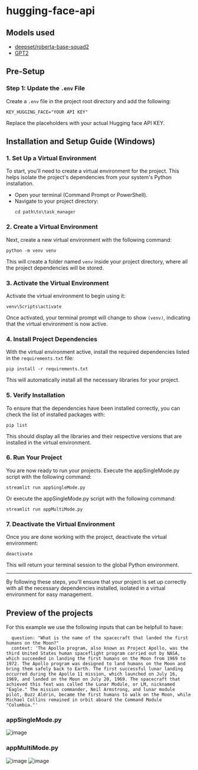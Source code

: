 # hugging-face-api
## Models used
- [deepset/roberta-base-squad2](https://huggingface.co/deepset/roberta-base-squad2)
- [GPT2](https://huggingface.co/docs/transformers/model_doc/gpt2)

## Pre-Setup
### **Step 1: Update the `.env` File**
Create a `.env` file in the project root directory and add the following:
``` 
KEY_HUGGING_FACE="YOUR API KEY"
```

Replace the placeholders with your actual Hugging face API KEY.

## Installation and Setup Guide (Windows)

### 1. Set Up a Virtual Environment

To start, you'll need to create a virtual environment for the project. This helps isolate the project's dependencies from your system's Python installation.

- Open your terminal (Command Prompt or PowerShell).
- Navigate to your project directory:
  ```
  cd path\to\task_manager
  ```

### 2. Create a Virtual Environment

Next, create a new virtual environment with the following command:
  ```
  python -m venv venv
  ``` 
This will create a folder named `venv` inside your project directory, where all the project dependencies will be stored.

### 3. Activate the Virtual Environment

Activate the virtual environment to begin using it:
  ```
  venv\Scripts\activate
  ``` 
Once activated, your terminal prompt will change to show `(venv)`, indicating that the virtual environment is now active.

### 4. Install Project Dependencies

With the virtual environment active, install the required dependencies listed in the `requirements.txt` file:
  ```
  pip install -r requirements.txt
  ``` 
This will automatically install all the necessary libraries for your project.

### 5. Verify Installation

To ensure that the dependencies have been installed correctly, you can check the list of installed packages with:
  ```
  pip list
  ``` 
This should display all the libraries and their respective versions that are installed in the virtual environment.

### 6. Run Your Project

You are now ready to run your projects. Execute the appSingleMode.py script with the following command:
  ```
  streamlit run appSingleMode.py
  ```

Or execute the appSingleMode.py script with the following command:
  ```
  streamlit run appMultiMode.py
  ```
### 7. Deactivate the Virtual Environment

Once you are done working with the project, deactivate the virtual environment:
  ```
  deactivate
  ``` 
This will return your terminal session to the global Python environment.

---

By following these steps, you'll ensure that your project is set up correctly with all the necessary dependencies installed, isolated in a virtual environment for easy management.

## Preview of the projects

For this example we use the following inputs that can be helpfull to have:
```
  question: "What is the name of the spacecraft that landed the first humans on the Moon?"
  context: 'The Apollo program, also known as Project Apollo, was the third United States human spaceflight program carried out by NASA, which succeeded in landing the first humans on the Moon from 1969 to 1972. The Apollo program was designed to land humans on the Moon and bring them safely back to Earth. The first successful lunar landing occurred during the Apollo 11 mission, which launched on July 16, 1969, and landed on the Moon on July 20, 1969. The spacecraft that achieved this feat was called the Lunar Module, or LM, nicknamed "Eagle." The mission commander, Neil Armstrong, and lunar module pilot, Buzz Aldrin, became the first humans to walk on the Moon, while Michael Collins remained in orbit aboard the Command Module "Columbia."'
  ```

### appSingleMode.py 
![image](https://github.com/user-attachments/assets/3c3e36dd-609c-4727-8920-46810021c5a9)

### appMultiMode.py 

![image](https://github.com/user-attachments/assets/359d2307-d2f2-4263-951b-dd0c1139ebb0)
![image](https://github.com/user-attachments/assets/c099933c-9ba7-4f69-a84e-3abf07a98dc0)

